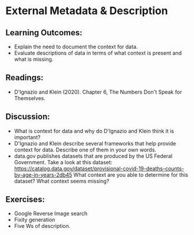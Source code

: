 # External Metadata & Description

## Learning Outcomes:

* Explain the need to document the context for data.
* Evaluate descriptions of data in terms of what context is present and what is missing.

## Readings:

* D'Ignazio and Klein (2020). Chapter 6, The Numbers Don't Speak for Themselves.

## Discussion:

* What is context for data and why do D'Ignazio and Klein think it is important?
* D'Ignazio and Klein describe several frameworks that help provide context for data. Describe one of them in your own words.
* data.gov publishes datasets that are produced by the US Federal Government. Take a look at this dataset: https://catalog.data.gov/dataset/provisional-covid-19-deaths-counts-by-age-in-years-2db45 What context are you able to determine for this dataset? What context seems missing?

## Exercises:

* Google Reverse Image search
* Fixity generation
* Five Ws of description.
